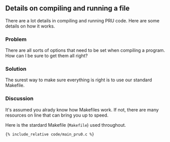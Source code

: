 ## Details on compiling and running a file

There are a lot details in compiling and running PRU code.
Here are some details on how it works.

### Problem
There are all sorts of options that need to be set when compiling
a program.  How can I be sure to get them all right?

### Solution
The surest way to make sure everything is right is to use our
standard Makefile.

### Discussion
It's assumed you alrady know how Makefiles work.  If not, there are
many resources on line that can bring you up to speed.

Here is the stardard Makefile (`Makefile`) used throughout. 

```makefile
{% include_relative code/main_pru0.c %}
```
